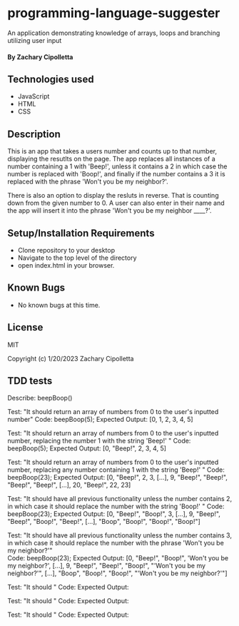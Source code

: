 # programming-language-suggester
An application demonstrating knowledge of arrays, loops and branching utilizing user input

#### By Zachary Cipolletta


## Technologies used

* JavaScript
* HTML
* CSS

## Description

This is an app that takes a users number and counts up to that number, displaying the resutlts on the page.  The app replaces all instances of a number containing a 1 with 'Beep!', unless it contains a 2 in which case the number is replaced with 'Boop!', and finally if the number contains a 3 it is replaced with the phrase 'Won't you be my neighbor?'.

There is also an option to display the resluts in reverse. That is counting down from the given number to 0.  A user can also enter in their name and the app will insert it into the phrase 'Won't you be my neighbor ____?'.


## Setup/Installation Requirements

* Clone repository to your desktop
* Navigate to the top level of the directory
* open index.html in your browser.

## Known Bugs

 * No known bugs at this time.
 

## License
MIT

Copyright (c) 1/20/2023 Zachary Cipolletta


## TDD tests
Describe: beepBoop()

Test: "It should return an array of numbers from 0 to the user's inputted number"
Code: beepBoop(5);
Expected Output: [0, 1, 2, 3, 4, 5]

Test: "It should return an array of numbers from 0 to the user's inputted number, replacing the number 1 with the string 'Beep!' " 
Code: beepBoop(5);
Expected Output: [0, "Beep!", 2, 3, 4, 5]

Test: "It should return an array of numbers from 0 to the user's inputted number, replacing any number containing 1 with the string 'Beep!' " 
Code: beepBoop(23);
Expected Output: [0, "Beep!", 2, 3, [...], 9, "Beep!", "Beep!", "Beep!", "Beep!", [...], 20, "Beep!", 22, 23]

Test: "It should have all previous functionality unless the number contains 2, in which case it should replace the number with the string 'Boop!' " 
Code: beepBoop(23);
Expected Output: [0, "Beep!", "Boop!", 3, [...], 9, "Beep!", "Beep!", "Boop!", "Beep!", [...], "Boop", "Boop!", "Boop!", "Boop!"]

Test: "It should have all previous functionality unless the number contains 3, in which case it should replace the number with the phrase 'Won't you be my neighbor?'"  
Code: beepBoop(23);
Expected Output: [0, "Beep!", "Boop!", 'Won't you be my neighbor?', [...], 9, "Beep!", "Beep!", "Boop!", "'Won't you be my neighbor?'", [...], "Boop", "Boop!", "Boop!", "'Won't you be my neighbor?'"]

Test: "It should " 
Code: 
Expected Output: 

Test: "It should " 
Code: 
Expected Output: 

Test: "It should " 
Code: 
Expected Output: 
